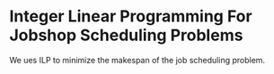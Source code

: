 # Integer Linear Programming For Jobshop Scheduling Problems

We ues ILP to minimize the makespan of the job scheduling problem.